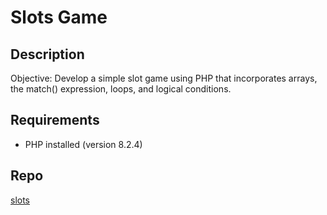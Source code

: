# Slots Game

## Description
Objective: Develop a simple slot game using PHP that incorporates arrays, the match()
expression, loops, and logical conditions.

## Requirements
- PHP installed (version 8.2.4)


## Repo
[slots](https://github.com/Carlie-Dev/slots)